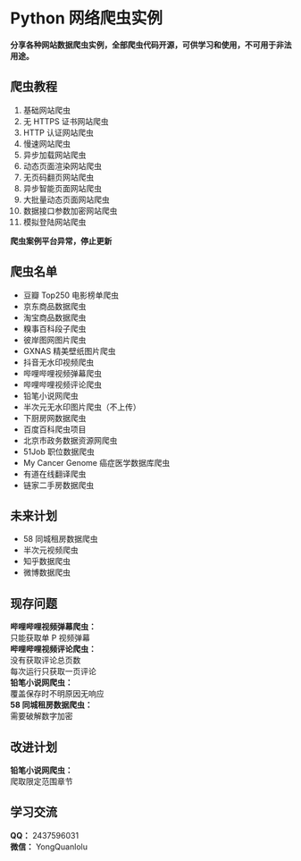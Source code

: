 # Python 网络爬虫实例  
**分享各种网站数据爬虫实例，全部爬虫代码开源，可供学习和使用，不可用于非法用途。**  
## 爬虫教程  
1. 基础网站爬虫  
2. 无 HTTPS 证书网站爬虫  
3. HTTP 认证网站爬虫  
4. 慢速网站爬虫  
5. 异步加载网站爬虫  
6. 动态页面渲染网站爬虫  
7. 无页码翻页网站爬虫  
8. 异步智能页面网站爬虫  
9. 大批量动态页面网站爬虫  
10. 数据接口参数加密网站爬虫  
20. 模拟登陆网站爬虫  
  
**爬虫案例平台异常，停止更新**  
## 爬虫名单  
* 豆瓣 Top250 电影榜单爬虫  
* 京东商品数据爬虫  
* 淘宝商品数据爬虫  
* 糗事百科段子爬虫  
* 彼岸图网图片爬虫  
* GXNAS 精美壁纸图片爬虫  
* 抖音无水印视频爬虫  
* 哔哩哔哩视频弹幕爬虫  
* 哔哩哔哩视频评论爬虫  
* 铅笔小说网爬虫  
* 半次元无水印图片爬虫（不上传）  
* 下厨房网数据爬虫  
* 百度百科爬虫项目  
* 北京市政务数据资源网爬虫  
* 51Job 职位数据爬虫  
* My Cancer Genome 癌症医学数据库爬虫  
* 有道在线翻译爬虫
* 链家二手房数据爬虫

## 未来计划  
* 58 同城租房数据爬虫  
* 半次元视频爬虫  
* 知乎数据爬虫  
* 微博数据爬虫  
## 现存问题  
**哔哩哔哩视频弹幕爬虫：**  
只能获取单 P 视频弹幕  
**哔哩哔哩视频评论爬虫：**  
没有获取评论总页数  
每次运行只获取一页评论  
**铅笔小说网爬虫：**  
覆盖保存时不明原因无响应  
**58 同城租房数据爬虫：**  
需要破解数字加密  
## 改进计划  
**铅笔小说网爬虫：**  
爬取限定范围章节  
## 学习交流  
**QQ：** 2437596031  
**微信：** YongQuanlolu  